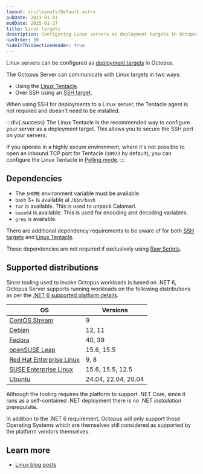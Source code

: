 ```yaml
---
layout: src/layouts/Default.astro
pubDate: 2023-01-01
modDate: 2025-01-27
title: Linux targets
description: Configuring Linux servers as deployment targets in Octopus.
navOrder: 30
hideInThisSectionHeader: true
---
```


Linux servers can be configured as [deployment targets](/docs/infrastructure/deployment-targets) in Octopus.

The Octopus Server can communicate with Linux targets in two ways:

- Using the [Linux Tentacle](/docs/infrastructure/deployment-targets/tentacle/linux).  
- Over SSH using an [SSH target](/docs/infrastructure/deployment-targets/linux/ssh-target).

When using SSH for deployments to a Linux server, the Tentacle agent is not required and doesn't need to be installed.

:::div{.success}
The Linux Tentacle is the recommended way to configure your server as a deployment target. This allows you to secure the SSH port on your servers.

If you operate in a highly secure environment, where it's not possible to open an inbound TCP port for Tentacle (`10933` by default), you can configure the Linux Tentacle in [Polling mode](/docs/infrastructure/deployment-targets/tentacle/tentacle-communication/#polling-tentacles).
:::

## Dependencies

- The `$HOME` environment variable must be available.
- `bash` 3+ is available at `/bin/bash`
- `tar` is available. This is used to unpack Calamari.
- `base64` is available. This is used for encoding and decoding variables.
- `grep` is available.

There are additional dependency requirements to be aware of for both [SSH targets](/docs/infrastructure/deployment-targets/linux/ssh-requirements) and [Linux Tentacle](/docs/infrastructure/deployment-targets/tentacle/linux/#requirements).

These dependencies are not required if exclusively using [Raw Scripts](https://octopus.com/docs/deployments/custom-scripts/raw-scripting).

## Supported distributions

Since tooling used to invoke Octopus workloads is based on .NET 6, Octopus Server supports running workloads on the following distributions as per the [.NET 6 supported platform details](https://github.com/dotnet/core/blob/main/release-notes/6.0/supported-os.md#linux).

| OS                                                     | Versions               |
|--------------------------------------------------------|------------------------|
| [CentOS Stream](https://centos.org/)                   | 9                      |
| [Debian](https://www.debian.org/)                      | 12, 11                 |
| [Fedora](https://fedoraproject.org/)                   | 40, 39                 |
| [openSUSE Leap](https://www.opensuse.org/)             | 15.6, 15.5             |
| [Red Hat Enterprise Linux](https://access.redhat.com/) | 9, 8                   |
| [SUSE Enterprise Linux](https://www.suse.com/)         | 15.6, 15.5, 12.5       |
| [Ubuntu](https://ubuntu.com/)                          | 24.04, 22.04, 20.04    |

Although the tooling requires the platform to support .NET Core, since it runs as a self-contained .NET deployment there is no .NET _installation_ prerequisite.

In addition to the .NET 6 requirement, Octopus will only support those Operating Systems which are themselves still considered as supported by the platform vendors themselves.

## Learn more

- [Linux blog posts](https://octopus.com/blog/tag/linux)
